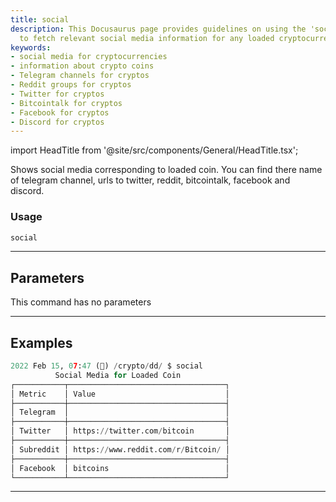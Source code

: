 ```yaml
---
title: social
description: This Docusaurus page provides guidelines on using the 'social' command
  to fetch relevant social media information for any loaded cryptocurrency.
keywords:
- social media for cryptocurrencies
- information about crypto coins
- Telegram channels for cryptos
- Reddit groups for cryptos
- Twitter for cryptos
- Bitcointalk for cryptos
- Facebook for cryptos
- Discord for cryptos
---
```


import HeadTitle from '@site/src/components/General/HeadTitle.tsx';

<HeadTitle title="social - Dd - Crypto - Reference | OpenBB Terminal Docs" />

Shows social media corresponding to loaded coin. You can find there name of telegram channel, urls to twitter, reddit, bitcointalk, facebook and discord.

### Usage

```python
social
```

---

## Parameters

This command has no parameters



---

## Examples

```python
2022 Feb 15, 07:47 (🦋) /crypto/dd/ $ social
          Social Media for Loaded Coin
┌───────────┬───────────────────────────────────┐
│ Metric    │ Value                             │
├───────────┼───────────────────────────────────┤
│ Telegram  │                                   │
├───────────┼───────────────────────────────────┤
│ Twitter   │ https://twitter.com/bitcoin       │
├───────────┼───────────────────────────────────┤
│ Subreddit │ https://www.reddit.com/r/Bitcoin/ │
├───────────┼───────────────────────────────────┤
│ Facebook  │ bitcoins                          │
└───────────┴───────────────────────────────────┘
```
---
